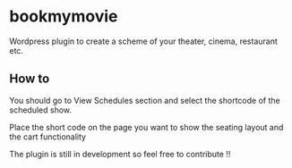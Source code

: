 # bookmymovie
Wordpress plugin to create a scheme of your theater, cinema, restaurant etc. 


## How to

You should go to View Schedules section and select the shortcode of the scheduled show.

Place the short code on the page you want to show the seating layout and the cart functionality

The plugin is still in development so feel free to contribute !!

  
                
